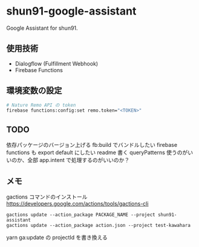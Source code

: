 # shun91-google-assistant

Google Assistant for shun91.

## 使用技術

- Dialogflow (Fulfillment Webhook)
- Firebase Functions

## 環境変数の設定

```bash
# Nature Remo API の token
firebase functions:config:set remo.token="<TOKEN>"
```

## TODO

依存パッケージのバージョン上げる
fb:build でバンドルしたい
firebase functions も export default にしたい
readme 書く
queryPatterns 使うのがいいのか、全部 app.intent で処理するのがいいのか？

## メモ

gactions コマンドのインストール  
https://developers.google.com/actions/tools/gactions-cli

```
gactions update --action_package PACKAGE_NAME --project shun91-assistant
gactions update --action_package action.json --project test-kawahara
```

yarn ga:update の projectId を書き換える
